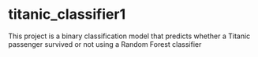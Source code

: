 # titanic_classifier1
This project is a binary classification model that predicts whether a Titanic passenger survived or not using a Random Forest classifier
